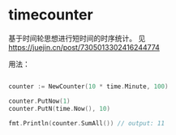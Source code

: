 # timecounter

基于时间轮思想进行短时间的时序统计。 见 https://juejin.cn/post/7305013302416244774

用法：


```go

counter := NewCounter(10 * time.Minute, 100)

counter.PutNow(1)
counter.PutN(time.Now(), 10)

fmt.Println(counter.SumAll()) // output: 11
```